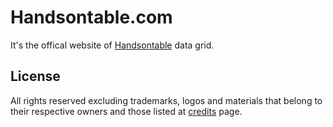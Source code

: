 # Handsontable.com
It's the offical website of [Handsontable](https://github.com/handsontable/handsontable) data grid.

## License
All rights reserved excluding trademarks, logos and materials that belong to their respective owners and those 
listed at [credits](https://github.com/handsontable/handsontable.com/blob/develop/src/pages/credits.jade) page.
